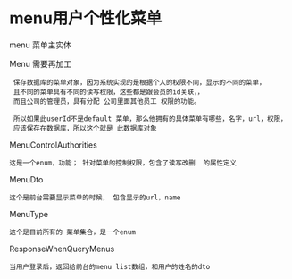 # menu用户个性化菜单

 
 menu   菜单主实体
 
 Menu   需要再加工
 
     保存数据库的菜单对象，因为系统实现的是根据个人的权限不同，显示的不同的菜单，
     且不同的菜单具有不同的读写权限，这些都是跟会员的id关联，，
     而且公司的管理员，具有分配 公司里面其他员工 权限的功能。
     
     所以如果此userId不是default 菜单，那么他拥有的具体菜单有哪些，名字，url，权限，
     应该保存在数据库，所以这个就是 此数据库对象
     
     
MenuControlAuthorities 

    这是一个enum，功能； 针对菜单的控制权限，包含了读写改删  的属性定义
    
MenuDto

    这个是前台需要显示菜单的时候， 包含显示的url，name
    
MenuType

    这个是目前所有的 菜单集合，是一个enum
    
ResponseWhenQueryMenus

    当用户登录后，返回给前台的menu list数组，和用户的姓名的dto

    